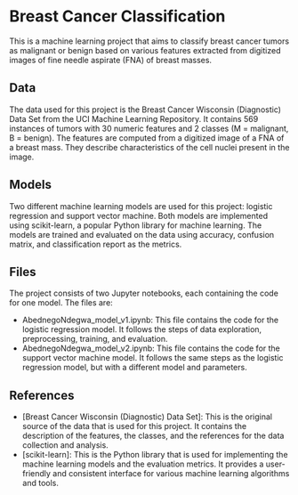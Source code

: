 # Breast Cancer Classification

This is a machine learning project that aims to classify breast cancer tumors as malignant or benign based on various features extracted from digitized images of fine needle aspirate (FNA) of breast masses.

## Data

The data used for this project is the Breast Cancer Wisconsin (Diagnostic) Data Set from the UCI Machine Learning Repository. It contains 569 instances of tumors with 30 numeric features and 2 classes (M = malignant, B = benign). The features are computed from a digitized image of a FNA of a breast mass. They describe characteristics of the cell nuclei present in the image.

## Models

Two different machine learning models are used for this project: logistic regression and support vector machine. Both models are implemented using scikit-learn, a popular Python library for machine learning. The models are trained and evaluated on the data using accuracy, confusion matrix, and classification report as the metrics.

## Files

The project consists of two Jupyter notebooks, each containing the code for one model. The files are:

- AbednegoNdegwa_model_v1.ipynb: This file contains the code for the logistic regression model. It follows the steps of data exploration, preprocessing, training, and evaluation.
- AbednegoNdegwa_model_v2.ipynb: This file contains the code for the support vector machine model. It follows the same steps as the logistic regression model, but with a different model and parameters.

## References

- [Breast Cancer Wisconsin (Diagnostic) Data Set]: This is the original source of the data that is used for this project. It contains the description of the features, the classes, and the references for the data collection and analysis.
- [scikit-learn]: This is the Python library that is used for implementing the machine learning models and the evaluation metrics. It provides a user-friendly and consistent interface for various machine learning algorithms and tools.
